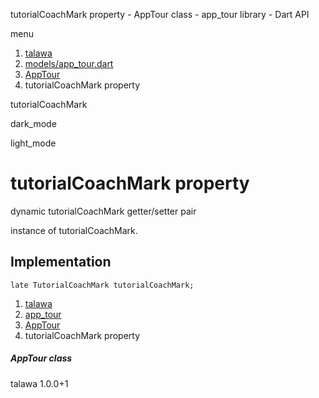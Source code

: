 




tutorialCoachMark property - AppTour class - app\_tour library - Dart API







menu

1. [talawa](../../index.html)
2. [models/app\_tour.dart](../../file-___home_harshil_Desktop_open-source_palisadoes_talawa_lib_models_app_tour/)
3. [AppTour](../../file-___home_harshil_Desktop_open-source_palisadoes_talawa_lib_models_app_tour/AppTour-class.html)
4. tutorialCoachMark property

tutorialCoachMark


dark\_mode

light\_mode




# tutorialCoachMark property


dynamic
tutorialCoachMark
getter/setter pair

instance of tutorialCoachMark.


## Implementation

```
late TutorialCoachMark tutorialCoachMark;
```

 


1. [talawa](../../index.html)
2. [app\_tour](../../file-___home_harshil_Desktop_open-source_palisadoes_talawa_lib_models_app_tour/)
3. [AppTour](../../file-___home_harshil_Desktop_open-source_palisadoes_talawa_lib_models_app_tour/AppTour-class.html)
4. tutorialCoachMark property

##### AppTour class





talawa
1.0.0+1






